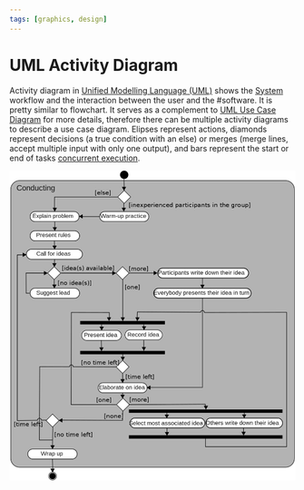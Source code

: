 ```yaml
---
tags: [graphics, design]
---
```


# UML Activity Diagram

Activity diagram in [Unified Modelling Language (UML)](202304011211.md) shows
the [System](202303242148.md) workflow and the interaction between the user and
the #software. It is pretty similar to flowchart. It serves as a complement to
[UML Use Case Diagram](202304011421.md) for more details, therefore there can be
multiple activity diagrams to describe a use case diagram. Elipses represent
actions, diamonds represent decisions (a true condition with an else) or merges
(merge lines, accept multiple input with only one output), and bars represent
the start or end of tasks [concurrent execution](202202011815.md).

![Activity diagram](pic/uml-activity-diagram.png)

